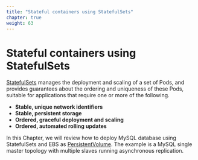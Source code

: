 ```yaml
---
title: "Stateful containers using StatefulSets"
chapter: true
weight: 63
---
```


# Stateful containers using StatefulSets

[StatefulSets](https://kubernetes.io/docs/concepts/workloads/controllers/statefulset/) manages the deployment and scaling of a set of Pods, and provides guarantees about the ordering and uniqueness of these Pods, suitable for applications that require one or more of the following.

* **Stable, unique network identifiers**
* **Stable, persistent storage**
* **Ordered, graceful deployment and scaling**
* **Ordered, automated rolling updates**

In this Chapter, we will review how to deploy MySQL database using StatefulSets and EBS as [PersistentVolume](https://kubernetes.io/docs/concepts/storage/persistent-volumes/). The example is a MySQL single master topology with multiple slaves running asynchronous replication.
